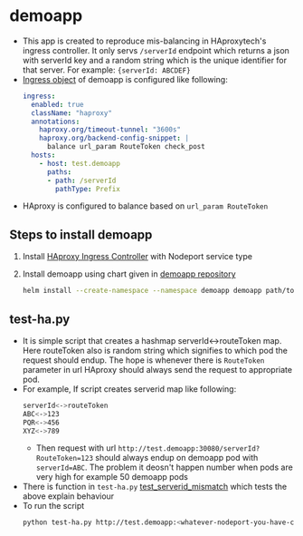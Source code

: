# demoapp

- This app is created to reproduce mis-balancing in HAproxytech's ingress controller. It only servs `/serverId` endpoint which returns a json with serverId key and a random string which is the unique identifier for that server. For example: `{serverId: ABCDEF}`
- [Ingress object](https://github.com/Rash419/demoapp/blob/9a8c17c00a2606e4becd8e8191874f2b646ee188/chart/values.yaml#L49) of demoapp is configured like following:
    ```yaml
    ingress:
      enabled: true
      className: "haproxy"
      annotations:
        haproxy.org/timeout-tunnel: "3600s"
        haproxy.org/backend-config-snippet: |
          balance url_param RouteToken check_post
      hosts:
        - host: test.demoapp
          paths:
          - path: /serverId
            pathType: Prefix
    ```
- HAproxy is configured to balance based on `url_param RouteToken`

## Steps to install demoapp
1. Install [HAproxy Ingress Controller](https://github.com/haproxytech/kubernetes-ingress) with Nodeport service type

2. Install demoapp using chart given in [demoapp repository](https://github.com/Rash419/demoapp)
    ```sh
    helm install --create-namespace --namespace demoapp demoapp path/to/chart/given/in/repo
    ```

## test-ha.py
- It is simple script that creates a hashmap serverId<->routeToken map. Here routeToken also is random string which signifies to which pod the request should endup. The hope is whenever there is `RouteToken` parameter in url HAproxy should always send the request to appropriate pod.
- For example, If script creates serverid map like following:
    ```sh
    serverId<->routeToken
    ABC<->123
    PQR<->456
    XYZ<->789
    ```
    - Then request with url `http://test.demoapp:30080/serverId?RouteToken=123` should always endup on demoapp pod with `serverId=ABC`. The problem it deosn't happen number when pods are very high for example 50 demoapp pods
- There is function in `test-ha.py` [test_serverid_mismatch](https://github.com/Rash419/demoapp/blob/9a8c17c00a2606e4becd8e8191874f2b646ee188/test-ha.py#L47) which tests the above explain behaviour
- To run the script
  ```sh
  python test-ha.py http://test.demoapp:<whatever-nodeport-you-have-configured>  
  ```
